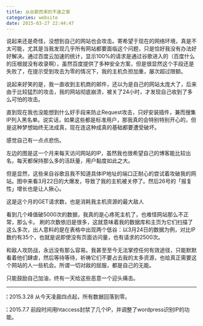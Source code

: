 ```yaml
---
title: 从谷歌而来的不速之客
categories: website
date: 2015-03-27 22:44:47
---
```


说起来还是奇怪，没想到自己的网站也会攻击。寄希望于现在的网络环境，真是不太可能，尤其是当我发现几乎所有网站都要面临这个问题，只是恰好我没有办法好好解决。通过百度云加速的统计，显示100%的请求是通过谷歌进入的（百度什么的压根就没有收录啊），虽然百度提供了多种安全方案，但是很显然这个手段还是失败了，在提示受到攻击为零的情况下，我的主机负担加重，屡次超过限额。

说起来好笑的是，我一直收到主机商的邮件，还以为是自己的网站太庞大了，后来由于比较猛烈的攻击，我的网站彻底崩溃，被关了24小时，才发现自己收到了多么可怕的攻击。

直到现在我也没能想到什么好手段来防止Request攻击，只好安装插件，兼而搜集IP列入黑名单。说实话，如果这些都是标准用户，那我真的会特别特别开心的，但是这种梦想始终无法成真，现在连这种成真的基础都要遭受破坏。

感觉自己有一点点悲伤。

左边的图是这一个月来每天访问网站的IP，虽然我也很希望自己的博客能比较出名，每天都保持那么多的活跃量，用户黏度如此之大。

但是显然，这些来自谷歌且我不知道具体IP地址的端口正耐心的尝试着攻破我的网站。图中来看3月22日的大爆发，导致了我的主机被关停了。然后26号的「报复性」增长也是让人揪心。

这是这个月的GET请求数，也是消耗我主机资源的最大敌人

看到几个峰值破5000次的数据，我真的是心疼死主机了，也难怪网站那么不正常，那么卡。
刷的次数依旧是很多，这就意味着我的数据库和主页为它们扫描了这么多次，出人意料的是在表格中出现两个低谷：以3月24日的数据为例，对比IP数约有35个，也就是说即使没有页面访问量，也有请求的2500次。

和敌人攻防战，永远没有那么容易。我甚至至今无法掌控任何有效途径，只能默默看着他们肆虐，然后等待等待，祈祷它们不要占去我的太多资源，也给真正需要这个网站的人一些机会。所谓一切对敌的屈服，都是自己的无能。

只能鼓励自己加油，终有一天给这些恶意一个迎头痛击。

* * *
¦ 2015.3.28 从今天凌晨四点起，所有数据回落到零。

¦ 2015.7.7 前段时间用htaccess封禁了几个IP，并调整了wordpress识别IP的功能。
